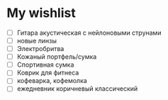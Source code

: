 # My wishlist
- [ ] Гитара акустическая с нейлоновыми струнами
- [ ] новые линзы 
- [ ] Электробритва 
- [ ] Кожаный портфель/сумка
- [ ] Спортивная сумка
- [ ] Коврик для фитнеса
- [ ] кофеварка, кофемолка
- [ ] ежедневник коричневый классический